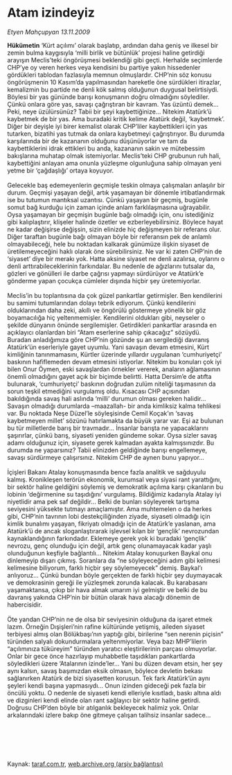 # Atam izindeyiz

*Etyen Mahçupyan 13.11.2009*

<div class="taraf_structure_2col_1zq">
<div class="margen_n">



 <p><b>Hükümetin</b> ‘Kürt açılımı’ olarak başlatıp, ardından daha geniş ve ilkesel bir zemin bulma kaygısıyla ‘milli birlik ve bütünlük’ projesi haline getirdiği arayışın Meclis’teki öngörüşmesi beklendiği gibi geçti. Herhalde seçimlerde CHP’ye oy veren herkes veya kendisini bu partiye yakın hissedenler gördükleri tablodan fazlasıyla memnun olmuşlardır. CHP’nin söz konusu öngörüşmenin 10 Kasım’da yapılmasından hareketle öne sürdükleri itirazlar, kemalizmin bu partide ne denli kök salmış olduğunun duygusal belirtisiydi. Böylesi bir yas gününde barışı konuşmanın doğru olmadığını söylediler. Çünkü onlara göre yas, savaşı çağrıştıran bir kavram. Yas üzüntü demek... Peki, neye üzülürsünüz? Tabii bir şeyi kaybettiğinize... Nitekim Atatürk’ü kaybetmek de bir yas. Ama buradaki kritik kelime Atatürk değil, ‘kaybetmek’. Diğer bir deyişle iyi birer kemalist olarak CHP’liler kaybettikleri için yas tutarken, bizatihi yas tutmak da onlara kaybetmeyi çağrıştırıyor. Bu durumda karşılarında bir de kazananın olduğunu düşünüyorlar ve tam da kaybettiklerini idrak ettikleri bu anda, kazananın sakin ve mütebessim bakışlarına muhatap olmak istemiyorlar. Meclis’teki CHP grubunun ruh hali, kaybettiğini anlayan ama onunla yüzleşme olgunluğuna sahip olmayan yeni yetme bir ‘çağdaşlığı’ ortaya koyuyor. <br/><br/>Gelecekle baş edemeyenlerin geçmişle teskin olmaya çalışmaları anlaşılır bir durum. Geçmişi yaşayan değil, artık yaşamayan bir dönemle irtibatlandırmak ise bu tutumun mantıksal uzantısı. Çünkü yaşayan bir geçmiş, bugünle somut bağ kurduğu için zaman içinde anlam farklılaşmasına uğrayabilir. Oysa yaşamayan bir geçmişin bugünle bağı olmadığı için, onu istediğiniz gibi kalıplaştırır, klişeler halinde özetler ve ezberleyebilirsiniz. Böylece hayat ne kadar değişirse değişsin, sizin elinizde hiç değişmeyen bir referans olur. Diğer taraftan bugünle bağı olmayan böyle bir referansın pek de anlamlı olmayabileceği, hele bu noktadan kalkarak günümüze ilişkin siyaset de üretilemeyeceğini haklı olarak öne sürebilirsiniz. Ne var ki zaten CHP’nin de ‘siyaset’ diye bir merakı yok. Hatta aksine siyaset ne denli azalırsa, oylarını o denli arttırabileceklerinin farkındalar. Bu nedenle de ağızlarını tutsalar da, gözleri ve gönülleri ile darbe çağrısı yapmayı sürdürüyor ve Atatürk’e gönderme yapan çocukça cümleler dışında hiçbir şey üretemiyorlar. <br/><br/>Meclis’in bu toplantısına da çok güzel pankartlar getirmişler. Ben kendilerini bu samimi tutumlarından dolayı tebrik ediyorum. Çünkü kendilerini olduklarından daha zeki, akıllı ve öngörülü göstermeye yönelik bir göz boyamacılığa hiç yeltenmemişler. Kendilerini oldukları gibi, neyseler o şekilde dünyanın önünde sergilemişler. Getirdikleri pankartlar arasında en açıklayıcı olanlardan biri “Atam eserlerine sahip çıkacağız” sözüydü. Buradan anladığımıza göre CHP’nin gözünde şu an sergilediği davranış Atatürk’ün eserleriyle gayet uyumlu. Yani savaşın devam etmesini, Kürt kimliğinin tanınmamasını, Kürtler üzerinde yıllardır uygulanan ‘cumhuriyetçi’ baskının hafiflemeden devam etmesini istiyorlar. Nitekim bu konuları çok iyi bilen Onur Öymen, eski savaşlardan örnekler vererek, anaların ağlamasının önemli olmadığını gayet açık bir biçimde belirtti. Hatta Dersim’e de atıfta bulunarak, ‘cumhuriyetçi’ baskının doğrudan zulüm niteliği taşımasının da sorun teşkil etmediğini vurgulamış oldu. Kısacası CHP açısından bakıldığında savaş hali aslında ‘milli’ durumun olması gereken halidir... Savaşın olmadığı durumlarda –maazallah- bir anda kimliksiz kalma tehlikesi var. Bu noktada Neşe Düzel’le söyleşisinde Cemil Koçak’ın ‘savaş kaybetmeyen millet’ sözünü hatırlamakta da büyük yarar var. Eşi az bulunan bu tür milletlerde barış bir travmadır... İnsanlar barışta ne yapacaklarını şaşırırlar, çünkü barış, siyaseti yeniden gündeme sokar. Oysa sizler savaş adamı olduğunuz için, siyasete gerek kalmadan ayakta kalmışsınızdır. Bu durumda ne yaparsınız? Tabii elinizden geldiğinde barışı engellemeye, savaşı sürdürmeye çalışırsınız. Nitekim CHP de aynen bunu yapıyor... <br/><br/>İçişleri Bakanı Atalay konuşmasında bence fazla analitik ve sağduyulu kalmış. Kronikleşen terörün ekonomik, kurumsal veya siyasi rant yarattığını, bir sektör haline geldiğini söylemiş ve demokratik açılıma karşı çıkanların bu lobinin ‘değirmenine su taşıdığını’ vurgulamış. Bildiğimiz kadarıyla Atalay iyi niyetlidir ama pek saf değildir... Belki de bunları söyleyerek tartışma seviyesini yüksekte tutmayı amaçlamıştır. Ama muhtemelen o da herkes gibi, CHP’nin tavrının lobi destekçiliğinden ziyade, siyaseti olmadığı için kimlik bunalımı yaşayan, fikriyatı olmadığı için de Atatürk’e yaslanan, ama Atatürk’ü de ancak sloganlaştırarak işlevsel kılan bir ‘gençlik’ nevrozundan kaynaklandığının farkındadır. Eklemeye gerek yok ki buradaki ‘gençlik’ nevrozu, genç olunduğu için değil, artık genç olunamayacak kadar yaşlı olunduğunun keşfiyle bağlantılı... Nitekim Atalay konuşurken Baykal onu dinlemeyip dışarı çıkmış. Soranlara da “ne söyleyeceğini adım gibi kelimesi kelimesine biliyorum, farklı hiçbir şey söylemeyecek” demiş. Baykal’ı anlıyoruz... Çünkü bundan böyle gerçekten de farklı hiçbir şey duymayacak ve demokrasinin gereği ile yüzleşmek zorunda kalacak. Bu karabasanı yaşamaktansa, çıkıp bir hava almak umarım iyi gelmiştir ve belki de bu davranış yakında CHP’nin bir bütün olarak hava alacağı dönemin de habercisidir. <br/><br/>Öte yandan CHP’nin ne de olsa bir seviyesinin olduğuna da işaret etmek lazım. Örneğin Dışişleri’nin rafine kültüründe yetişmiş, aileden siyaset terbiyesi almış olan Bölükbaşı’nın yaptığı gibi, birilerine “sen nerenin piçisin” türünden salyalı dokundurmalara yeltenmiyorlar. Veya bazı MHP’lilerin “açılımınıza tüküreyim” türünden yaratıcı eleştirilerinin parçası olmuyorlar. Onlar bir gece önce hazırlayıp muhabbetle taşıdıkları pankartlarda söyledikleri üzere ‘Atalarının izinde’ler... Yani bu düzen devam etsin, her şey aynı kalsın, savaş başımızdan eksik olmasın, böylece devletin bekası sağlanırken Atatürk de bizi siyasetten korusun. Tek fark Atatürk’ün aynı şeyleri kendi başına yapmasıydı... Onun izinden gideceği pek fazla bir öncülü yoktu. O nedenle de siyaseti kendi elleriyle kısıtladı, baskı altına aldı ve dizginleri kendi elinde olan rant sağlayıcı bir sektör haline getirdi. Doğrusu CHP’den böyle bir atılganlık bekleyecek halimiz yok. Onlar arkalarındaki izlere bakıp öne gitmeye çalışan talihsiz insanlar sadece...</p>
<br/>
<br/>
<br/>



<br/>


<div id="taraf_not">
</div>

</div>


</div>

Kaynak: [taraf.com.tr](http://taraf.com.tr:80/makale/8467.htm), [web.archive.org (arşiv bağlantısı)](http://web.archive.org/web/20091217141400/http://taraf.com.tr:80/makale/8467.htm)
